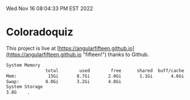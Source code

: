 Wed Nov 16 08:04:33 PM EST 2022

# Coloradoquiz


This project is live at [https://angularfifteen.github.io](https://angularfifteen.github.io "fifteen!") thanks to Github.

```bash
System Memory
               total        used        free      shared  buff/cache   available
Mem:            15Gi       8.7Gi       2.0Gi       1.1Gi       4.6Gi       5.2Gi
Swap:          8.0Gi       3.2Gi       4.8Gi
System Storage
3.8G	.
```
```bash
